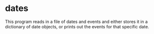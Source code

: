 # dates
This program reads in a file of dates and events and either stores it in a dictionary of date objects, or prints out the events for that specific date.
